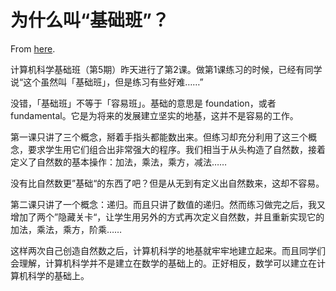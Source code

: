 # 为什么叫“基础班”？

From [here](https://yinwang1.substack.com/p/ac1).

计算机科学基础班（第5期）昨天进行了第2课。做第1课练习的时候，已经有同学说“这个虽然叫「基础班」，但是练习有些好难……”

没错，「基础班」不等于「容易班」。基础的意思是 foundation，或者 fundamental。它是为将来的发展建立坚实的地基，这并不是容易的工作。

第一课只讲了三个概念，掰着手指头都能数出来。但练习却充分利用了这三个概念，要求学生用它们组合出非常强大的程序。我们相当于从头构造了自然数，接着定义了自然数的基本操作：加法，乘法，乘方，减法……

没有比自然数更”基础“的东西了吧？但是从无到有定义出自然数来，这却不容易。

第二课只讲了一个概念：递归。而且只讲了数值的递归。然而练习做完之后，我又增加了两个”隐藏关卡“，让学生用另外的方式再次定义自然数，并且重新实现它的加法，乘法，乘方，阶乘……

这样两次自己创造自然数之后，计算机科学的地基就牢牢地建立起来。而且同学们会理解，计算机科学并不是建立在数学的基础上的。正好相反，数学可以建立在计算机科学的基础上。
